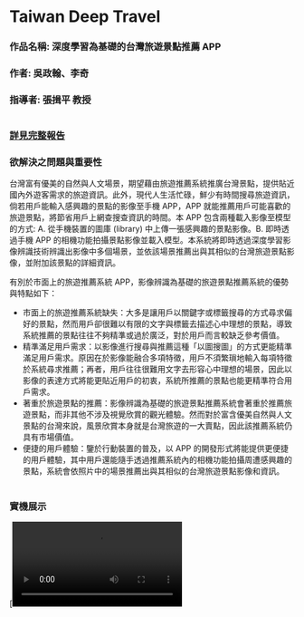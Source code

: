 # Taiwan Deep Travel
### 作品名稱: 深度學習為基礎的台灣旅遊景點推薦 APP
### 作者: 吳政翰、李奇
### 指導者: 張揖平 教授
#  
### [詳見完整報告](https://github.com/albert0796/MachineLearning/blob/master/Project_TaiwanDeepTravel/Report/%E7%AB%B6%E8%B3%BD%E6%88%90%E6%9E%9C%E8%AA%AA%E6%98%8E%E6%9B%B8.docx)
### 欲解決之問題與重要性  
台灣富有優美的自然與人文場景，期望藉由旅遊推薦系統推廣台灣景點，提供貼近國內外遊客需求的旅遊資訊。此外，現代人生活忙碌，鮮少有時間搜尋旅遊資訊，倘若用戶能輸入感興趣的景點的影像至手機 APP，APP 就能推薦用戶可能喜歡的旅遊景點，將節省用戶上網查搜查資訊的時間。本 APP 包含兩種載入影像至模型的方式:  A. 從手機裝置的圖庫 (library) 中上傳一張感興趣的景點影像。B. 即時透過手機 APP 的相機功能拍攝景點影像並載入模型。本系統將即時透過深度學習影像辨識技術辨識出影像中多個場景，並依該場景推薦出與其相似的台灣旅遊景點影像，並附加該景點的詳細資訊。  
  
有別於市面上的旅遊推薦系統 APP，影像辨識為基礎的旅遊景點推薦系統的優勢與特點如下：  
* 市面上的旅遊推薦系統缺失：大多是讓用戶以關鍵字或標籤搜尋的方式尋求偏好的景點，然而用戶卻很難以有限的文字與標籤去描述心中理想的景點，導致系統推薦的景點往往不夠精準或過於廣泛，對於用戶而言較缺乏參考價值。  
* 精準滿足用戶需求：以影像進行搜尋與推薦這種「以圖搜圖」的方式更能精準滿足用戶需求。原因在於影像能融合多項特徵，用戶不須繁瑣地輸入每項特徵於系統尋求推薦；再者，用戶往往很難用文字去形容心中理想的場景，因此以影像的表達方式將能更貼近用戶的初衷，系統所推薦的景點也能更精準符合用戶需求。
* 著重於旅遊景點的推薦：影像辨識為基礎的旅遊景點推薦系統會著重於推薦旅遊景點，而非其他不涉及視覺欣賞的觀光體驗。然而對於富含優美自然與人文景點的台灣來說，風景欣賞本身就是台灣旅遊的一大賣點，因此該推薦系統仍具有市場價值。
* 便捷的用戶體驗：鑒於行動裝置的普及，以 APP 的開發形式將能提供更便捷的用戶體驗，其中用戶還能隨手透過推薦系統內的相機功能拍攝周遭感興趣的景點，系統會依照片中的場景推薦出與其相似的台灣旅遊景點影像和資訊。
#  
### 實機展示  
[![Watch the video (https://github.com/albert0796/MachineLearning/blob/master/Project_PatternHunter/Report/flow_chart.png)](https://github.com/albert0796/MachineLearning/blob/master/Project_TaiwanDeepTravel/Report/Open%20Data%20DEMO%E5%BD%B1%E7%89%87_%E5%9C%96%E5%BA%AB.mp4)
